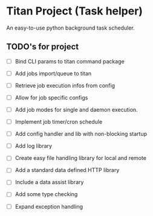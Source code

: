# Titan Project (Task helper)

An easy-to-use python background task scheduler.

## TODO's for project

- [ ] Bind CLI params to titan command package
- [ ] Add jobs import/queue to titan
- [ ] Retrieve job execution infos from config
- [ ] Allow for job specific configs
- [ ] Add job modes for single and daemon execution.
- [ ] Implement job timer/cron schedule
- [ ] Add config handler and lib with non-blocking startup
- [ ] Add log library
- [ ] Create easy file handling library for local and remote
- [ ] Add a standard data defined HTTP library
- [ ] Include a data assist library
- [ ] Add some type checking
- [ ] Expand exception handling

